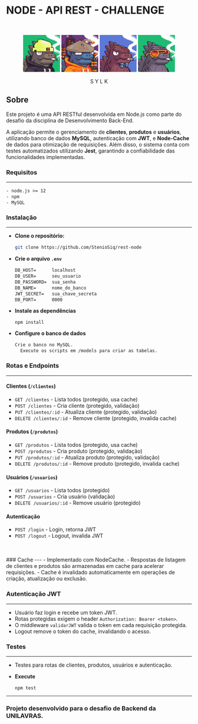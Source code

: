 # NODE - API REST - CHALLENGE
<br>
<p align="center">
  <img src="views/public/icons/159480669.jpg" width="100">
  <img src="views/public/icons/169946056.jpg" width="100">
  <img src="views/public/icons/138880659.jpg" width="100">
  <img src="views/public/icons/134431788.jpg" width="100">
</p>

<p align="center">S Y L K</p>


## Sobre

Este projeto é uma API RESTful desenvolvida em Node.js como parte do desafio da disciplina de Desenvolvimento Back-End.<br>

A aplicação permite o gerenciamento de **clientes**, **produtos** e **usuários**, utilizando banco de dados **MySQL**, autenticação com **JWT**, e **Node-Cache** de dados para otimização de requisições.
Além disso, o sistema conta com testes automatizados utilizando **Jest**, garantindo a confiabilidade das funcionalidades implementadas.


### Requisitos
---

    - node.js >= 12
    - npm
    - MySQL

    
### Instalação 
---
- **Clone o repositório:**
    ```bash
    git clone https://github.com/StenioSiq/rest-node
    ```
- **Crie o arquivo `.env`**
    ```
    DB_HOST=      localhost 
    DB_USER=      seu_usuario
    DB_PASSWORD=  sua_senha
    DB_NAME=      nome_do_banco
    JWT_SECRET=   sua_chave_secreta
    DB_PORT=      0000
    ```
- **Instale as dependências**
    ```
    npm install
    ```
- **Configure o banco de dados**
    ```
    Crie o banco no MySQL.
      Execute os scripts em /models para criar as tabelas.
    ```

### Rotas e Endpoints
---
#### Clientes (`/clientes`)
-  `GET /clientes` - Lista todos (protegido, usa cache)
- `POST /clientes` - Cria cliente (protegido, validação)
- `PUT /clientes/:id` - Atualiza cliente (protegido, validação)
- `DELETE /clientes/:id` - Remove cliente (protegido, invalida cache)

#### Produtos (`/produtos`)
- `GET /produtos` - Lista todos (protegido, usa cache)
- `POST /produtos` - Cria produto (protegido, validação)
- `PUT /produtos/:id` - Atualiza produto (protegido, validação)
- `DELETE /produtos/:id` - Remove produto (protegido, invalida cache)

#### Usuários (`/usuarios`)
- `GET /usuarios` - Lista todos (protegido)
- `POST /usuarios` - Cria usuário (validação)
- `DELETE /usuarios/:id` - Remove usuário (protegido)

#### Autenticação
- `POST /login` - Login, retorna JWT
- `POST /logout` - Logout, invalida JWT
<br>
<br>
### Cache
---
- Implementado com NodeCache.
- Respostas de listagem de clientes e produtos são armazenadas em cache para acelerar requisições.
- Cache é invalidado automaticamente em operações de criação, atualização ou exclusão.

### Autenticação JWT
---
- Usuário faz login e recebe um token JWT.
- Rotas protegidas exigem o header `Authorization: Bearer <token>`.
- O middleware `validarJWT` valida o token em cada requisição protegida.
- Logout remove o token do cache, invalidando o acesso.

### Testes
---
- Testes para rotas de clientes, produtos, usuários e autenticação.

- **Execute**

    ```
    npm test
    ```



---
### Projeto desenvolvido para o desafio de Backend da **UNILAVRAS**.
